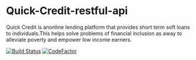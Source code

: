 # Quick-Credit-restful-api
Quick Credit is anonline lending platform that provides short term soft loans to individuals.This helps solve problems of financial inclusion as away to alleviate poverty and empower low income earners. 

[![Build Status](https://travis-ci.org/swaibat/Quick-Credit-restful-api.svg?branch=develop)](https://travis-ci.org/swaibat/Quick-Credit-restful-api)
[![CodeFactor](https://www.codefactor.io/repository/github/swaibat/quick-credit-restful-api-v1/badge)](https://www.codefactor.io/repository/github/swaibat/quick-credit-restful-api-v1)
